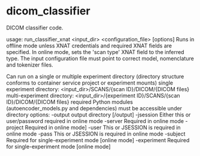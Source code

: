 # dicom_classifier
DICOM classifier code.

usage: run_classifier_xnat <input_dir> <configuration_file> [options]
Runs in offline mode unless  XNAT credentials and required XNAT fields are specified.
In online mode, sets the 'scan type' XNAT field to the inferred type.
The input configuration file must point to correct model, nomenclature and tokenizer files.

Can run on a single or multiple experiment directory (directory structure conforms to container service project or experiment mounts)
single experiment directory: <input_dir>/SCANS/{scan ID}/DICOM/{DICOM files}
multi-experiment directory: <input_dir>/{experiment ID}/SCANS/{scan ID}/DICOM/{DICOM files}
required Python modules (autoencoder_models.py and dependencies) must be accessible under  directory
options:
  -output     <directory>         output directory [/output]
  -jsession   <XNAT JSESSION>  Either this or user/password required in online mode
  -server     <XNAT server>       Required in online mode
  -project    <XNAT project>      Required in online mode]
  -user       <XNAT user>         This or JSESSION is required in online mode
  -pass       <XNAT password>     This or JSESSION is required in online mode
  -subject    <XNAT subject>      Required for single-experiment mode [online mode]
  -experiment <XNAT experiment>   Required for single-experiment mode [online mode]

